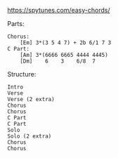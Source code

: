 https://spytunes.com/easy-chords/

Parts:

    Chorus:
        [Em] 3*(3 5 4 7) + 2b 6/1 7 3
    C Part:
        [Am] 3*(6666 6665 4444 4445)
        [Dm]    6    3    6/8  7

Structure:

    Intro
    Verse
    Verse (2 extra)
    Chorus
    Chorus
    C Part
    C Part
    Solo
    Solo (2 extra)
    Chorus
    Chorus

